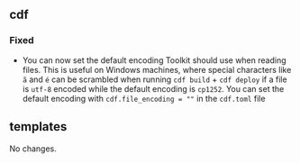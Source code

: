 ## cdf 

### Fixed

- You can now set the default encoding Toolkit should use when reading
files. This is useful on Windows machines, where special characters like
`ã` and `é` can be scrambled when running `cdf build` + `cdf deploy` if
a file is `utf-8` encoded while the default encoding is `cp1252`. You
can set the default encoding with `cdf.file_encoding = ""` in the
`cdf.toml` file

## templates

No changes.